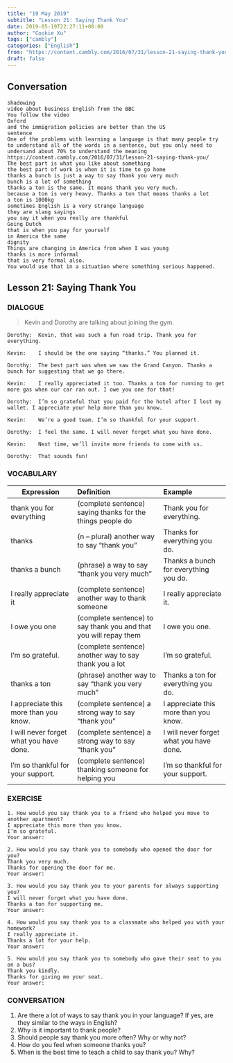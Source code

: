 ```yaml
---
title: "19 May 2019"
subtitle: "Lesson 21: Saying Thank You"
date: 2019-05-19T22:27:11+08:00
author: "Cookie Xu"
tags: ["cambly"]
categories: ["English"]
from: "https://content.cambly.com/2016/07/31/lesson-21-saying-thank-you/"
draft: false
---
```


## Conversation

```
shadowing 
video about business English from the BBC 
You follow the video 
Oxford 
and the immigration policies are better than the US 
sentence 
One of the problems with learning a language is that many people try to understand all of the words in a sentence, but you only need to undersand about 70% to understand the meaning 
https://content.cambly.com/2016/07/31/lesson-21-saying-thank-you/ 
The best part is what you like about something 
the best part of work is when it is time to go home 
thanks a bunch is just a way to say thank you very much 
bunch is a lot of something 
thanks a ton is the same. It means thank you very much. 
because a ton is very heavy. Thanks a ton that means thanks a lot 
a ton is 1000kg 
sometimes English is a very strange language 
they are slang sayings 
you say it when you really are thankful 
Going Dutch 
that is when you pay for yourself 
in America the same 
dignity 
Things are changing in America from when I was young 
thanks is more informal 
that is very formal also. 
You would use that in a situation where something serious happened. 
```


## Lesson 21: Saying Thank You

### DIALOGUE

> Kevin and Dorothy are talking about joining the gym.
  
```
Dorothy:  Kevin, that was such a fun road trip. Thank you for everything.

Kevin:    I should be the one saying “thanks.” You planned it.

Dorothy:  The best part was when we saw the Grand Canyon. Thanks a bunch for suggesting that we go there.

Kevin:    I really appreciated it too. Thanks a ton for running to get more gas when our car ran out. I owe you one for that!

Dorothy:  I’m so grateful that you paid for the hotel after I lost my wallet. I appreciate your help more than you know.

Kevin:    We’re a good team. I’m so thankful for your support.

Dorothy:  I feel the same. I will never forget what you have done.

Kevin:    Next time, we’ll invite more friends to come with us.

Dorothy:  That sounds fun!
```


### VOCABULARY

|  Expression   |      Definition      |  Example |
|------------| :----------------|:--------|
|thank you for everything|(complete sentence) saying thanks for the things people do|Thank you for everything.|
|thanks|(n – plural) another way to say “thank you”|Thanks for everything you do.|
|thanks a bunch|(phrase) a way to say “thank you very much”|Thanks a bunch for everything you do.|
|I really appreciate it|(complete sentence) another way to thank someone|I really appreciate it.|
|I owe you one|(complete sentence) to say thank you and that you will repay them|I owe you one.|
|I’m so grateful.|(complete sentence) another way to say thank you a lot|I’m so grateful.|
|thanks a ton|(phrase) another way to say “thank you very much”|Thanks a ton for everything you do.|
|I appreciate this more than you know.|(complete sentence) a strong way to say “thank you”|I appreciate this more than you know.|
|I will never forget what you have done.|(complete sentence) a strong way to say “thank you”|I will never forget what you have done.|
|I’m so thankful for your support.|(complete sentence) thanking someone for helping you|I’m so thankful for your support.|

### EXERCISE

```
1. How would you say thank you to a friend who helped you move to another apartment?
I appreciate this more than you know.
I’m so grateful.
Your answer:

2. How would you say thank you to somebody who opened the door for you?
Thank you very much.
Thanks for opening the door for me.
Your answer:

3. How would you say thank you to your parents for always supporting you?
I will never forget what you have done.
Thanks a ton for supporting me.
Your answer:

4. How would you say thank you to a classmate who helped you with your homework?
I really appreciate it.
Thanks a lot for your help.
Your answer:

5. How would you say thank you to somebody who gave their seat to you on a bus?
Thank you kindly.
Thanks for giving me your seat.
Your answer:
```


### CONVERSATION

1. Are there a lot of ways to say thank you in your language? If yes, are they similar to the ways in English?
2. Why is it important to thank people?
3. Should people say thank you more often? Why or why not?
4. How do you feel when someone thanks you?
5. When is the best time to teach a child to say thank you? Why?